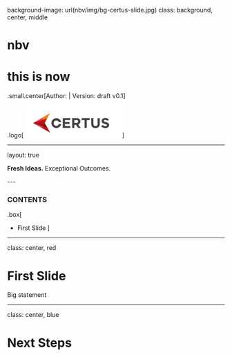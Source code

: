 background-image: url(nbv/img/bg-certus-slide.jpg)
class: background, center, middle

# nbv

# this is now

.small.center[Author:   |   Version: draft v0.1]

.logo[<img src="nbv/img/logo.png"/>]

---
layout: true
<div id="footer-content"><p><strong>Fresh Ideas.</strong> Exceptional Outcomes.</p></div>
---


### CONTENTS

.box[
* First Slide
]

---

class: center, red

# First Slide

Big statement

---

class: center, blue

# Next Steps
